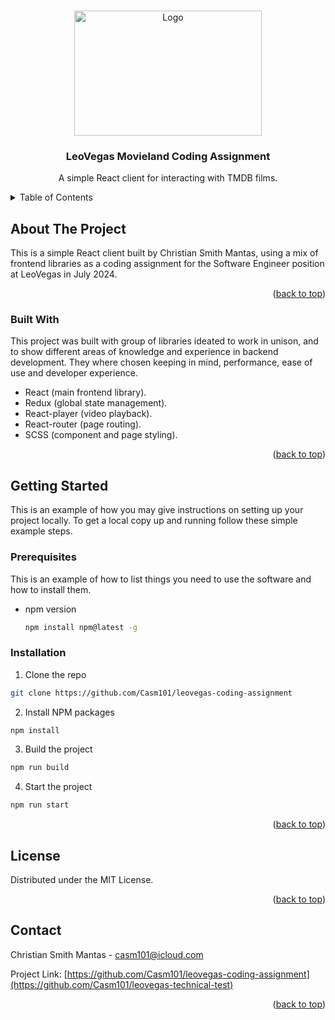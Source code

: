 <a id="readme-top"></a>

<!-- PROJECT LOGO -->
<br />
<div align="center">
  <a href="https://github.com/Casm101/leovegas-coding-assignment">
    <img src="https://external-content.duckduckgo.com/iu/?u=https%3A%2F%2Fwww.casinos.info%2Fwp-content%2Fuploads%2Fleovegas_color-2.png&f=1&nofb=1&ipt=e318c912b7b4262e253236fcd2208c8436a1c94ecea635c0f45033c71d34a7e0&ipo=images" alt="Logo" width="300" height="200">
  </a>

<h3 align="center">LeoVegas Movieland Coding Assignment</h3>

  <p align="center">
    A simple React client for interacting with TMDB films.
  </p>
</div>



<!-- TABLE OF CONTENTS -->
<details>
  <summary>Table of Contents</summary>
  <ol>
    <li>
      <a href="#about-the-project">About The Project</a>
      <ul>
        <li><a href="#built-with">Built With</a></li>
      </ul>
    </li>
    <li>
      <a href="#getting-started">Getting Started</a>
      <ul>
        <li><a href="#prerequisites">Prerequisites</a></li>
        <li><a href="#installation">Installation</a></li>
      </ul>
    </li>
    <li><a href="#license">License</a></li>
    <li><a href="#contact">Contact</a></li>
  </ol>
</details>



<!-- ABOUT THE PROJECT -->
## About The Project

This is a simple React client built by Christian Smith Mantas, using a mix of frontend libraries as a coding assignment for the Software Engineer position at LeoVegas in July 2024.

<p align="right">(<a href="#readme-top">back to top</a>)</p>



### Built With

This project was built with group of libraries ideated to work in unison, and to show different areas of knowledge and experience in backend development. They where chosen keeping in mind, performance, ease of use and developer experience.

* React (main frontend library).
* Redux (global state management).
* React-player (video playback).
* React-router (page routing).
* SCSS (component and page styling).

<p align="right">(<a href="#readme-top">back to top</a>)</p>



<!-- GETTING STARTED -->
## Getting Started

This is an example of how you may give instructions on setting up your project locally.
To get a local copy up and running follow these simple example steps.

### Prerequisites

This is an example of how to list things you need to use the software and how to install them.

* npm version
  
  ```sh
  npm install npm@latest -g
  ```

### Installation

1. Clone the repo
   
  ```sh
  git clone https://github.com/Casm101/leovegas-coding-assignment
  ```

2. Install NPM packages
   
  ```sh
  npm install
  ```

3. Build the project

  ```sh
  npm run build
  ```

4. Start the project

  ```sh
  npm run start
  ```

<p align="right">(<a href="#readme-top">back to top</a>)</p>


<!-- LICENSE -->
## License

Distributed under the MIT License.

<p align="right">(<a href="#readme-top">back to top</a>)</p>


<!-- CONTACT -->
## Contact

Christian Smith Mantas - casm101@icloud.com

Project Link: [https://github.com/Casm101/leovegas-coding-assignment](https://github.com/Casm101/leovegas-technical-test)

<p align="right">(<a href="#readme-top">back to top</a>)</p>